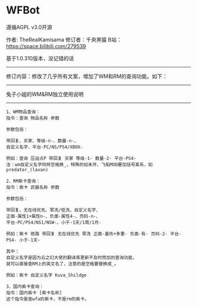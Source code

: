 # WFBot

遵循AGPL v3.0开源

作者: TheRealKamisama 修订者：千央黑猫 B站：https://space.bilibili.com/279539

基于1.0.310版本，没记错的话

---

修订内容：修改了几乎所有文案，增加了WM和RM的查询功能。如下：

---

兔子小姐的WM&RM独立使用说明

---

```
1、WM物品查询：
指令：查询 物品名称 参数

参数包括：

带回复、买家、等级-n-、数量-n-、
自定义名字、平台-PC/NS/PS4/XBOX-

例如：查询 压迫点P 带回复 买家 等级-1- 数量-2- 平台-PS4- 
注：wm自定义名字同样空格换_，特殊的如未开、飞船MOD要加括号某系，如predator_(lavan)

2、RM紫卡查询：
指令：紫卡 武器名称 参数

参数包括：

带回复、无在线优先、零洗/低洗、自定义名字、
正面-属性1+属性n-、负面-属性4-、页码-n-、
平台-PC/PS4/NS1/NSW-、小于-1天/1周/1月-

例如：紫卡 绝路 带回复 无在线优先 零洗 正面-基伤+多重- 负面-有- 页码-2- 平台-PS4- 小于-1天-

其中：
自定义名字是因为云之幻大佬的翻译库更新不及时而加的查询功能，
就可以直接查RM上的英文名了，注意的是空格要替换成_。

例如：紫卡 自定义名字 Kuva_Shildge

3、国内紫卡查询：
指令：国内紫卡 [紫卡名称]
这个指令是查wfa的紫卡，不是rm的紫卡。
```
